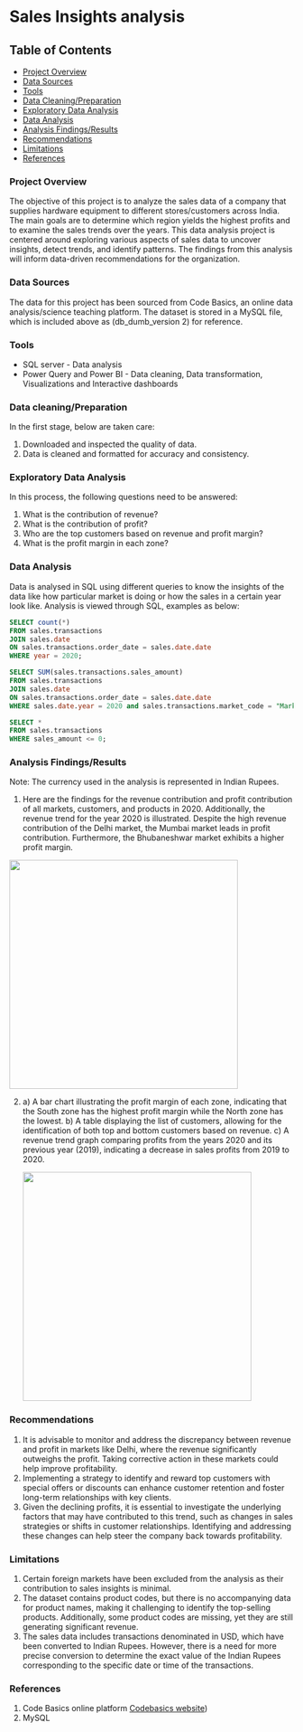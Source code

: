 # Sales Insights analysis

## Table of Contents

  - [Project Overview](#project-overview)
  - [Data Sources](#data-sources)
  - [Tools](#tools)
  - [Data Cleaning/Preparation](#data-cleaningpreparation)
  - [Exploratory Data Analysis](#exploratory-data-analysis)
  - [Data Analysis](#data-analysis)
  - [Analysis Findings/Results](#analysis-findingsresults)
  - [Recommendations](#recommendations)
  - [Limitations](#limitations)
  - [References](#references)

### Project Overview

The objective of this project is to analyze the sales data of a company that supplies hardware equipment to different stores/customers across India. The main goals are to determine which region yields the highest profits and to examine the sales trends over the years.
This data analysis project is centered around exploring various aspects of sales data to uncover insights, detect trends, and identify patterns. The findings from this analysis will inform data-driven recommendations for the organization.

### Data Sources

The data for this project has been sourced from Code Basics, an online data analysis/science teaching platform. The dataset is stored in a MySQL file, which is included above as (db_dumb_version 2) for reference.

### Tools

- SQL server - Data analysis
- Power Query and Power BI - Data cleaning, Data transformation, Visualizations and Interactive dashboards

### Data cleaning/Preparation

In the first stage, below are taken care:
1. Downloaded and inspected the quality of data.
2. Data is cleaned and formatted for accuracy and consistency.

### Exploratory Data Analysis

In this process, the following questions need to be answered:

1. What is the contribution of revenue?
2. What is the contribution of profit?
3. Who are the top customers based on revenue and profit margin?
4. What is the profit margin in each zone?

### Data Analysis

Data is analysed in SQL using different queries to know the insights of the data like how particular market is doing or how the sales in a certain year look like.
Analysis is viewed through SQL, examples as below:

```sql
SELECT count(*)
FROM sales.transactions
JOIN sales.date
ON sales.transactions.order_date = sales.date.date
WHERE year = 2020;
```
```sql
SELECT SUM(sales.transactions.sales_amount)
FROM sales.transactions
JOIN sales.date
ON sales.transactions.order_date = sales.date.date
WHERE sales.date.year = 2020 and sales.transactions.market_code = "Mark001";
```
```sql
SELECT *
FROM sales.transactions
WHERE sales_amount <= 0;
```

### Analysis Findings/Results

Note: The currency used in the analysis is represented in Indian Rupees.

1. Here are the findings for the revenue contribution and profit contribution of all markets, customers, and products in 2020. Additionally, the revenue trend for the year 2020 is illustrated.
   Despite the high revenue contribution of the Delhi market, the Mumbai market leads in profit contribution. Furthermore, the Bhubaneshwar market exhibits a higher profit margin.


  <img src="images/Profit margin Insights.png" width="405" />


2. a) A bar chart illustrating the profit margin of each zone, indicating that the South zone has the highest profit margin while the North zone has the lowest.
   b) A table displaying the list of customers, allowing for the identification of both top and bottom customers based on revenue.
  c) A revenue trend graph comparing profits from the years 2020 and its previous year (2019), indicating a decrease in sales profits from 2019 to 2020.


   <img src="images/Performace Insights.png" width="405" />

### Recommendations

1. It is advisable to monitor and address the discrepancy between revenue and profit in markets like Delhi, where the revenue significantly outweighs the profit. Taking corrective action in these markets could help improve profitability.
2. Implementing a strategy to identify and reward top customers with special offers or discounts can enhance customer retention and foster long-term relationships with key clients.
3. Given the declining profits, it is essential to investigate the underlying factors that may have contributed to this trend, such as changes in sales strategies or shifts in customer relationships. Identifying and addressing these changes can help steer the company back towards profitability.

### Limitations

1. Certain foreign markets have been excluded from the analysis as their contribution to sales insights is minimal.
2. The dataset contains product codes, but there is no accompanying data for product names, making it challenging to identify the top-selling products. Additionally, some product codes are missing, yet they are still generating significant revenue.
3. The sales data includes transactions denominated in USD, which have been converted to Indian Rupees. However, there is a need for more precise conversion to determine the exact value of the Indian Rupees corresponding to the specific date or time of the transactions.

### References

1. Code Basics online platform [Codebasics website](https://codebasics.io/))
2. MySQL

